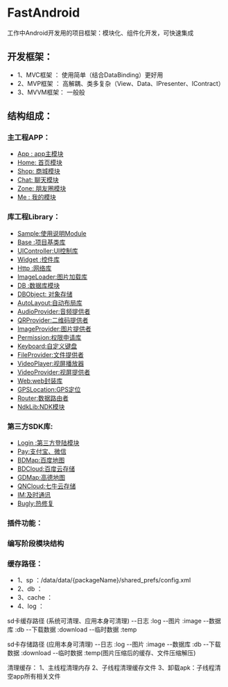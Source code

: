 # FastAndroid
工作中Android开发用的项目框架：模块化、组件化开发，可快速集成

## 开发框架：
* 1、MVC框架 ： 使用简单（结合DataBinding）更好用
* 2、MVP框架 ： 高解耦、类多复杂（View、Data、IPresenter、IContract）
* 3、MVVM框架： 一般般

## 结构组成：
### 主工程APP： 
  * [App : app主模块](/APP/App/App_README.md)
  * [Home: 首页模块](/APP/App/Home_README.md)
  * [Shop: 商城模块](/APP/App/Shop_README.md)
  * [Chat: 聊天模块](/APP/App/Chat_README.md)
  * [Zone: 朋友圈模块](/APP/App/Zone_README.md)
  * [Me  : 我的模块](/APP/App/Me_README.md)
 
### 库工程Library：
  * [Sample:使用说明Module](/Library/Sample/Sample_README.md)
  * [Base   :项目基类库](/Library/Base/Base_README.md)
  * [UIController:UI控制库](/Library/UIController/UIController_README.md)
  * [Widget :控件库](/Library/Widget/Widget_README.md)
  * [Http   :网络库](/Library/Http/Http_README.md)
  * [ImageLoader:图片加载库](/Library/ImageLoader/ImageLoader_README.md)
  * [DB     :数据库模块](/Library/DB/DB_README.md)
  * [DBObject: 对象存储](/Library/DBObject/DBObject_README.md)
  * [AutoLayout:自动布局库](/Library/AutoLayout/AutoLayout_README.md)
  * [AudioProvider:音频提供者](/Library/AudioProvider/AudioProvider_README.md)
  * [QRProvider:二维码提供者](/Library/QRProvider/QRProvider_README.md)
  * [ImageProvider:图片提供者](/Library/ImageProvider/ImageProvider_README.md)
  * [Permission:权限申请库](/Library/Permission/Permission_README.md)
  * [Keyboard:自定义键盘](/Library/Keyboard/Keyboard_README.md)
  * [FileProvider:文件提供者](/Library/FileProvider/FileProvider_README.md)
  * [VideoPlayer:视屏播放器](/Library/VideoPlayer/VideoPlayer_README.md)
  * [VideoProvider:视屏提供者](/Library/VideoProvider/VideoProvider_README.md)
  * [Web:web封装库](/Library/Web/Web_README.md)
  * [GPSLocation:GPS定位](/Library/GPSLocation/GPSLocation_README.md)
  * [Router:数据路由者](/Library/Router/Router_README.md)
  * [NdkLib:NDK模块](/Library/NdkLib/NdkLib_README.md)
  
### 第三方SDK库:
  * [Login  :第三方登陆模块](/ThirdSDK/Login/Login_README.md)
  * [Pay:支付宝、微信](/ThirdSDK/Pay/Pay_README.md)
  * [BDMap:百度地图](/ThirdSDK/BDMap/BDMap_README.md)
  * [BDCloud:百度云存储](/ThirdSDK/BDCloud/BDCloud_README.md)
  * [GDMap:高德地图](/ThirdSDK/GDMap/GDMap_README.md)
  * [QNCloud:七牛云存储](/ThirdSDK/QNCloud/QNCloud_README.md)
  * [IM:及时通讯](/ThirdSDK/IM/IM_README.md)
  * [Bugly:热修复](/ThirdSDK/Bugly/Bugly_README.md)

### 插件功能：

### 编写阶段模块结构

### 缓存路径：
* 1、sp      ：/data/data/{packageName}/shared_prefs/config.xml
* 2、db      ：
* 3、cache   ：
* 4、log     ：

sd卡缓存路径 (系统可清理、应用本身可清理)
--日志     :log
--图片     :image
--数据库    :db
--下载数据  :download
--临时数据  :temp

sd卡存储路径 (应用本身可清理)
--日志     :log
--图片     :image
--数据库    :db
--下载数据  :download
--临时数据  :temp(图片压缩后的缓存、文件压缩解压)

清理缓存：
1、主线程清理内存
2、子线程清理缓存文件
3、卸载apk：子线程清空app所有相关文件
